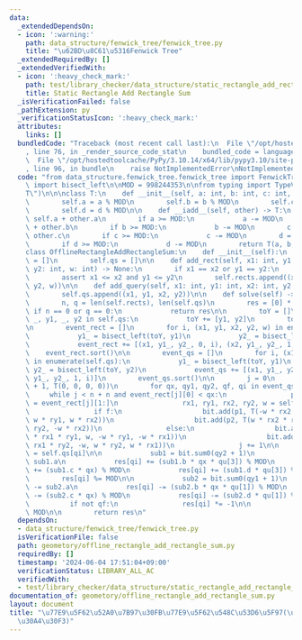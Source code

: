 ```yaml
---
data:
  _extendedDependsOn:
  - icon: ':warning:'
    path: data_structure/fenwick_tree/fenwick_tree.py
    title: "\u62BD\u8C61\u5316Fenwick Tree"
  _extendedRequiredBy: []
  _extendedVerifiedWith:
  - icon: ':heavy_check_mark:'
    path: test/library_checker/data_structure/static_rectangle_add_rectangle_sum.test.py
    title: Static Rectangle Add Rectangle Sum
  _isVerificationFailed: false
  _pathExtension: py
  _verificationStatusIcon: ':heavy_check_mark:'
  attributes:
    links: []
  bundledCode: "Traceback (most recent call last):\n  File \"/opt/hostedtoolcache/PyPy/3.10.14/x64/lib/pypy3.10/site-packages/onlinejudge_verify/documentation/build.py\"\
    , line 76, in _render_source_code_stat\n    bundled_code = language.bundle(\n\
    \  File \"/opt/hostedtoolcache/PyPy/3.10.14/x64/lib/pypy3.10/site-packages/onlinejudge_verify/languages/python.py\"\
    , line 96, in bundle\n    raise NotImplementedError\nNotImplementedError\n"
  code: "from data_structure.fenwick_tree.fenwick_tree import FenwickTree\nfrom bisect\
    \ import bisect_left\n\nMOD = 998244353\n\nfrom typing import TypeVar\n\nT = TypeVar(\"\
    T\")\n\n\nclass T:\n    def __init__(self, a: int, b: int, c: int, d: int):\n\
    \        self.a = a % MOD\n        self.b = b % MOD\n        self.c = c % MOD\n\
    \        self.d = d % MOD\n\n    def __iadd__(self, other) -> T:\n        a =\
    \ self.a + other.a\n        if a >= MOD:\n            a -= MOD\n        b = self.b\
    \ + other.b\n        if b >= MOD:\n            b -= MOD\n        c = self.c +\
    \ other.c\n        if c >= MOD:\n            c -= MOD\n        d = self.d + other.d\n\
    \        if d >= MOD:\n            d -= MOD\n        return T(a, b, c, d)\n\n\n\
    class OfflineRectangleAddRectangleSum:\n    def __init__(self):\n        self.rects\
    \ = []\n        self.qs = []\n\n    def add_rect(self, x1: int, y1: int, x2: int,\
    \ y2: int, w: int) -> None:\n        if x1 == x2 or y1 == y2:\n            return\n\
    \        assert x1 <= x2 and y1 <= y2\n        self.rects.append((x1, y1, x2,\
    \ y2, w))\n\n    def add_query(self, x1: int, y1: int, x2: int, y2: int) -> None:\n\
    \        self.qs.append((x1, y1, x2, y2))\n\n    def solve(self) -> list[int]:\n\
    \        n, q = len(self.rects), len(self.qs)\n        res = [0] * q\n       \
    \ if n == 0 or q == 0:\n            return res\n\n        toY = []\n        for\
    \ _, y1, _, y2 in self.qs:\n            toY += [y1, y2]\n        toY = sorted(set(toY))\n\
    \n        event_rect = []\n        for i, (x1, y1, x2, y2, w) in enumerate(self.rects):\n\
    \            y1_ = bisect_left(toY, y1)\n            y2_ = bisect_left(toY, y2)\n\
    \            event_rect += [(x1, y1_, y2_, 0, i), (x2, y1_, y2_, 1, i)]\n    \
    \    event_rect.sort()\n\n        event_qs = []\n        for i, (x1, y1, x2, y2)\
    \ in enumerate(self.qs):\n            y1_ = bisect_left(toY, y1)\n           \
    \ y2_ = bisect_left(toY, y2)\n            event_qs += [(x1, y1_, y2_, 0, i), (x2,\
    \ y1_, y2_, 1, i)]\n        event_qs.sort()\n\n        j = 0\n        bit = FenwickTree(len(toY)\
    \ + 1, T(0, 0, 0, 0))\n        for qx, qy1, qy2, qf, qi in event_qs:\n       \
    \     while j < n + n and event_rect[j][0] < qx:\n                p1, p2, f, i\
    \ = event_rect[j][1:]\n                rx1, ry1, rx2, ry2, w = self.rects[i]\n\
    \                if f:\n                    bit.add(p1, T(-w * rx2 * ry1, -w,\
    \ w * ry1, w * rx2))\n                    bit.add(p2, T(w * rx2 * ry2, w, -w *\
    \ ry2, -w * rx2))\n                else:\n                    bit.add(p1, T(w\
    \ * rx1 * ry1, w, -w * ry1, -w * rx1))\n                    bit.add(p2, T(-w *\
    \ rx1 * ry2, -w, w * ry2, w * rx1))\n                j += 1\n\n            qu\
    \ = self.qs[qi]\n\n            sub1 = bit.sum0(qy2 + 1)\n            res[qi] +=\
    \ sub1.a\n            res[qi] += (sub1.b * qx * qu[3]) % MOD\n            res[qi]\
    \ += (sub1.c * qx) % MOD\n            res[qi] += (sub1.d * qu[3]) % MOD\n    \
    \        res[qi] %= MOD\n\n            sub2 = bit.sum0(qy1 + 1)\n            res[qi]\
    \ -= sub2.a\n            res[qi] -= (sub2.b * qx * qu[1]) % MOD\n            res[qi]\
    \ -= (sub2.c * qx) % MOD\n            res[qi] -= (sub2.d * qu[1]) % MOD\n\n  \
    \          if not qf:\n                res[qi] *= -1\n\n            res[qi] %=\
    \ MOD\n\n        return res\n"
  dependsOn:
  - data_structure/fenwick_tree/fenwick_tree.py
  isVerificationFile: false
  path: geometory/offline_rectangle_add_rectangle_sum.py
  requiredBy: []
  timestamp: '2024-06-04 17:51:04+09:00'
  verificationStatus: LIBRARY_ALL_AC
  verifiedWith:
  - test/library_checker/data_structure/static_rectangle_add_rectangle_sum.test.py
documentation_of: geometory/offline_rectangle_add_rectangle_sum.py
layout: document
title: "\u77E9\u5F62\u52A0\u7B97\u30FB\u77E9\u5F62\u548C\u53D6\u5F97(\u30AA\u30D5\u30E9\
  \u30A4\u30F3)"
---
```

